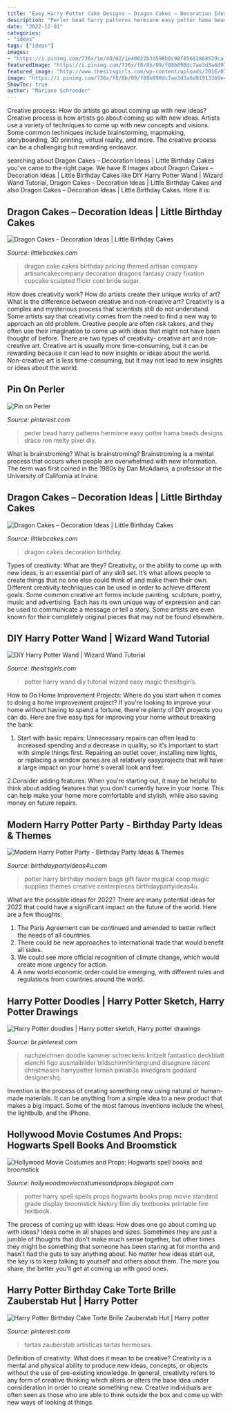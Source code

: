 ```yaml
---
title: "Easy Harry Potter Cake Designs ~ Dragon Cakes – Decoration Ideas"
description: "Perler bead harry patterns hermione easy potter hama beads designs draco ron melty pixel diy"
date: "2022-12-01"
categories:
- "ideas"
tags: ["ideas"]
images:
- "https://i.pinimg.com/736x/1e/40/02/1e40022b3d598b0c98f85682868529ca.jpg"
featuredImage: "https://i.pinimg.com/736x/f8/8b/09/f88b098dc7ae3d3a6d919133b9e4a15c.jpg"
featured_image: "http://www.thesitsgirls.com/wp-content/uploads/2016/07/feature-4.png"
image: "https://i.pinimg.com/736x/f8/8b/09/f88b098dc7ae3d3a6d919133b9e4a15c.jpg"
ShowToc: true
author: "Mariane Schroeder"
---
```



Creative process: How do artists go about coming up with new ideas?
Creative process is how artists go about coming up with new ideas. Artists use a variety of techniques to come up with new concepts and visions. Some common techniques include brainstorming, mapmaking, storyboarding, 3D printing, virtual reality, and more. The creative process can be a challenging but rewarding endeavor.

	

		
searching about Dragon Cakes – Decoration Ideas | Little Birthday Cakes you've came to the right page. We have 8 Images about Dragon Cakes – Decoration Ideas | Little Birthday Cakes like DIY Harry Potter Wand | Wizard Wand Tutorial, Dragon Cakes – Decoration Ideas | Little Birthday Cakes and also Dragon Cakes – Decoration Ideas | Little Birthday Cakes. Here it is:
		
    
## Dragon Cakes – Decoration Ideas | Little Birthday Cakes

<img loading=lazy src="http://www.littlebcakes.com/wp-content/uploads/2013/08/Dragon-Cake-Ideas-768x1024.jpg" onerror="this.onerror=null;this.src='https://tse3.mm.bing.net/th?id=OIP.6EzWnMsvQmK5Ole4vHvxHAHaJ4&amp;pid=15.1';" alt="Dragon Cakes – Decoration Ideas | Little Birthday Cakes">

_Source: littlebcakes.com_

>dragon cake cakes birthday pricing themed artisan company artisancakecompany decoration dragons fantasy crazy fixation cupcake sculpted flickr cool bride sugar. 

	

How does creativity work? How do artists create their unique works of art? What is the difference between creative and non-creative art?
Creativity is a complex and mysterious process that scientists still do not understand. Some artists say that creativity comes from the need to find a new way to approach an old problem. Creative people are often risk takers, and they often use their imagination to come up with ideas that might not have been thought of before. There are two types of creativity- creative art and non-creative art. Creative art is usually more time-consuming, but it can be rewarding because it can lead to new insights or ideas about the world. Non-creative art is less time-consuming, but it may not lead to new insights or ideas about the world.

    
## Pin On Perler

<img loading=lazy src="https://i.pinimg.com/736x/1e/40/02/1e40022b3d598b0c98f85682868529ca.jpg" onerror="this.onerror=null;this.src='https://tse2.mm.bing.net/th?id=OIP.54xp9quEIpOIyFwlfUTkjQHaJ3&amp;pid=15.1';" alt="Pin on Perler">

_Source: pinterest.com_

>perler bead harry patterns hermione easy potter hama beads designs draco ron melty pixel diy. 

	

What is brainstroming?
What is brainstroming? Brainstroming is a mental process that occurs when people are overwhelmed with new information. The term was first coined in the 1980s by Dan McAdams, a professor at the University of California at Irvine.

    
## Dragon Cakes – Decoration Ideas | Little Birthday Cakes

<img loading=lazy src="https://www.littlebcakes.com/wp-content/uploads/2013/08/Dragon-Cakes.jpg" onerror="this.onerror=null;this.src='https://tse3.mm.bing.net/th?id=OIP.p7GssPkh-GAMuu20ZyzenAHaJ4&amp;pid=15.1';" alt="Dragon Cakes – Decoration Ideas | Little Birthday Cakes">

_Source: littlebcakes.com_

>dragon cakes decoration birthday. 

	

Types of creativity: What are they?
Creativity, or the ability to come up with new ideas, is an essential part of any skill set. It’s what allows people to create things that no one else could think of and make them their own. Different creativity techniques can be used in order to achieve different goals.
Some common creative art forms include painting, sculpture, poetry, music and advertising. Each has its own unique way of expression and can be used to communicate a message or tell a story. Some artists are even known for their completely original pieces that may not be found elsewhere.

    
## DIY Harry Potter Wand | Wizard Wand Tutorial

<img loading=lazy src="http://www.thesitsgirls.com/wp-content/uploads/2016/07/feature-4.png" onerror="this.onerror=null;this.src='https://tse3.mm.bing.net/th?id=OIP.Vr09p-ZkAsqA-EOWH5ve5AHaLA&amp;pid=15.1';" alt="DIY Harry Potter Wand | Wizard Wand Tutorial">

_Source: thesitsgirls.com_

>potter harry wand diy tutorial wizard easy magic thesitsgirls. 

	

How to Do Home Improvement Projects: Where do you start when it comes to doing a home improvement project?
If you're looking to improve your home without having to spend a fortune, there're plenty of DIY projects you can do. Here are five easy tips for improving your home without breaking the bank:
1. Start with basic repairs: Unnecessary repairs can often lead to increased spending and a decrease in quality, so it's important to start with simple things first. Repairing an outlet cover, installing new lights, or replacing a window panes are all relatively easyprojects that will have a large impact on your home's overall look and feel.

2.Consider adding features: When you're starting out, it may be helpful to think about adding features that you don't currently have in your home. This can help make your home more comfortable and stylish, while also saving money on future repairs.

    
## Modern Harry Potter Party - Birthday Party Ideas &amp; Themes

<img loading=lazy src="http://www.birthdaypartyideas4u.com/wp-content/uploads/2016/04/Modern-Harry-Potter-Party-Gift-Bags-550x737.jpg" onerror="this.onerror=null;this.src='https://tse2.mm.bing.net/th?id=OIP.NtNpHqgrBe3-0kH_7PCU6AHaJ7&amp;pid=15.1';" alt="Modern Harry Potter Party - Birthday Party Ideas &amp; Themes">

_Source: birthdaypartyideas4u.com_

>potter harry birthday modern bags gift favor magical coop magic supplies themes creative centerpieces birthdaypartyideas4u. 

	

What are the possible ideas for 2022?
There are many potential ideas for 2022 that could have a significant impact on the future of the world. Here are a few thoughts: 
1. The Paris Agreement can be continued and amended to better reflect the needs of all countries. 
2. There could be new approaches to international trade that would benefit all sides. 
3. We could see more official recognition of climate change, which would create more urgency for action. 
4. A new world economic order could be emerging, with different rules and regulations from countries around the world. 

    
## Harry Potter Doodles | Harry Potter Sketch, Harry Potter Drawings

<img loading=lazy src="https://i.pinimg.com/736x/07/a1/0d/07a10ddff080084994fffd2a9944e55d.jpg" onerror="this.onerror=null;this.src='https://tse3.mm.bing.net/th?id=OIP.nsFOYXwUzp2gjK_Ag84rgwHaJ3&amp;pid=15.1';" alt="Harry Potter doodles | Harry potter sketch, Harry potter drawings">

_Source: br.pinterest.com_

>nachzeichnen doodle kammer schreckens kritzelt fantastico deckblatt elenchi figo ausmalbilder bildschirmhintergrund disegnare récent christmasen harrypotter lernen pinlab3s inkedgram goddard designershq. 

	

Invention is the process of creating something new using natural or human-made materials. It can be anything from a simple idea to a new product that makes a big impact. Some of the most famous inventions include the wheel, the lightbulb, and the iPhone.

    
## Hollywood Movie Costumes And Props: Hogwarts Spell Books And Broomstick

<img loading=lazy src="http://1.bp.blogspot.com/-slfbE1SgshQ/UAS4hpzT1PI/AAAAAAAAt6I/xlDENoNJVUY/s1600/HarryPotter+spell+book+prop+.jpg" onerror="this.onerror=null;this.src='https://tse3.mm.bing.net/th?id=OIP.7oxTiF46drlPuftnnh_xJgHaJr&amp;pid=15.1';" alt="Hollywood Movie Costumes and Props: Hogwarts spell books and broomstick">

_Source: hollywoodmoviecostumesandprops.blogspot.com_

>potter harry spell spells props hogwarts books prop movie standard grade display broomstick history film diy textbooks printable fire textbook. 

	

The process of coming up with ideas: How does one go about coming up with ideas?
Ideas come in all shapes and sizes. Sometimes they are just a jumble of thoughts that don't make much sense together, but other times they might be something that someone has been staring at for months and hasn't had the guts to say anything about. 
No matter how ideas start out, the key is to keep talking to yourself and others about them. The more you share, the better you'll get at coming up with good ones.

    
## Harry Potter Birthday Cake Torte Brille Zauberstab Hut | Harry Potter

<img loading=lazy src="https://i.pinimg.com/736x/f8/8b/09/f88b098dc7ae3d3a6d919133b9e4a15c.jpg" onerror="this.onerror=null;this.src='https://tse2.mm.bing.net/th?id=OIP.2Rom70xSgl-eibRnHx-I-gHaJ3&amp;pid=15.1';" alt="Harry Potter Birthday Cake Torte Brille Zauberstab Hut | Harry potter">

_Source: pinterest.com_

>tortas zauberstab artísticas tartas hermosas. 

	

Definition of creativity: What does it mean to be creative?
Creativity is a mental and physical ability to produce new ideas, concepts, or objects without the use of pre-existing knowledge. In general, creativity refers to any form of creative thinking which alters or alters the base idea under consideration in order to create something new. Creative individuals are often seen as those who are able to think outside the box and come up with new ways of looking at things.

